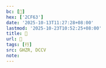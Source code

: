 ```yaml
---
bc: [𬽣]
hex: ['2CF63']
date: '2025-10-13T11:27:28+08:00'
lastmod: '2025-10-23T10:52:25+08:00'
title: 󰗷
url: 󰗷
tags: [行]
src: GHZR, DCCV
note:
---
```

